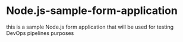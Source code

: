 # Node.js-sample-form-application
this is a sample Node.js form application that will be used for testing DevOps pipelines purposes
